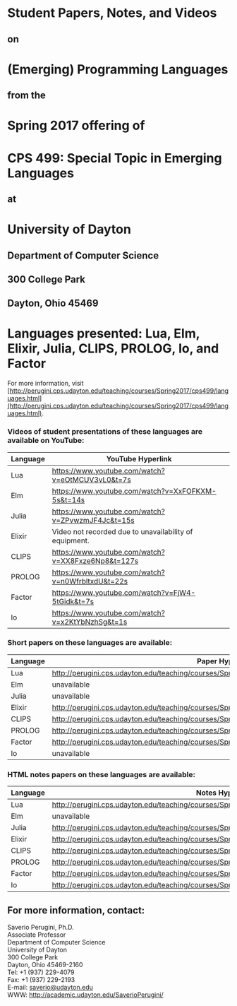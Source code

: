 # Student Papers, Notes, and Videos

## on

# (Emerging) Programming Languages

## from the 

# Spring 2017 offering of

# CPS 499: Special Topic in Emerging Languages

## at

# University of Dayton

## Department of Computer Science
## 300 College Park
## Dayton, Ohio 45469

# Languages presented: Lua, Elm, Elixir, Julia, CLIPS, PROLOG, Io, and Factor

For more information, visit
[http://perugini.cps.udayton.edu/teaching/courses/Spring2017/cps499/languages.html](http://perugini.cps.udayton.edu/teaching/courses/Spring2017/cps499/languages.html).

### Videos of student presentations of these languages are available on YouTube:

| Language | YouTube Hyperlink                                      |
| ---------|--------------------------------------------------------|
| Lua      | https://www.youtube.com/watch?v=eOtMCUV3vL0&t=7s       |
| Elm      | https://www.youtube.com/watch?v=XxFOFKXM-5s&t=14s      |
| Julia    | https://www.youtube.com/watch?v=ZPvwzmJF4Jc&t=15s      |
| Elixir   | Video not recorded due to unavailability of equipment. |
| CLIPS    | https://www.youtube.com/watch?v=XX8Fxze6Np8&t=127s     |
| PROLOG   | https://www.youtube.com/watch?v=n0WfrbltxdU&t=22s      |
| Factor   | https://www.youtube.com/watch?v=FjW4-5tGidk&t=7s       |
| Io       | https://www.youtube.com/watch?v=x2KtYbNzhSg&t=1s       |

### Short papers on these languages are available:

| Language | Paper Hyperlink                                      |
| ---------|--------------------------------------------------------|
| Lua      | http://perugini.cps.udayton.edu/teaching/courses/Spring2017/cps499/Languages/papers/Lua.pdf       |
| Elm      | unavailable      |
| Julia    | unavailable      |
| Elixir   | http://perugini.cps.udayton.edu/teaching/courses/Spring2017/cps499/Languages/papers/Elixir.pdf |
| CLIPS    | http://perugini.cps.udayton.edu/teaching/courses/Spring2017/cps499/Languages/papers/CLIPS.pdf     |
| PROLOG   | http://perugini.cps.udayton.edu/teaching/courses/Spring2017/cps499/Languages/papers/PROLOG.pdf      |
| Factor   | http://perugini.cps.udayton.edu/teaching/courses/Spring2017/cps499/Languages/papers/Factor.pdf       |
| Io       | unavailable       |

### HTML notes papers on these languages are available:

| Language | Notes Hyperlink                                      |
| ---------|--------------------------------------------------------|
| Lua      | http://perugini.cps.udayton.edu/teaching/courses/Spring2017/cps499/Languages/notes/Lua.html       |
| Elm      | unavailable      |
| Julia    | http://perugini.cps.udayton.edu/teaching/courses/Spring2017/cps499/Languages/notes/Julia.html      |
| Elixir   | http://perugini.cps.udayton.edu/teaching/courses/Spring2017/cps499/Languages/notes/Elixir.html |
| CLIPS    | http://perugini.cps.udayton.edu/teaching/courses/Spring2017/cps499/Languages/notes/CLIPS.html     |
| PROLOG   | http://perugini.cps.udayton.edu/teaching/courses/Spring2017/cps499/Languages/notes/PROLOG.html     |
| Factor   | http://perugini.cps.udayton.edu/teaching/courses/Spring2017/cps499/Languages/notes/Factor.html       |
| Io       | http://perugini.cps.udayton.edu/teaching/courses/Spring2017/cps499/Languages/notes/Io.html       |

## For more information, contact:

Saverio Perugini, Ph.D.  
Associate Professor  
Department of Computer Science  
University of Dayton  
300 College Park  
Dayton, Ohio  45469-2160  
Tel: +1 (937) 229-4079  
Fax: +1 (937) 229-2193  
E-mail: saverio@udayton.edu  
WWW: http://academic.udayton.edu/SaverioPerugini/
